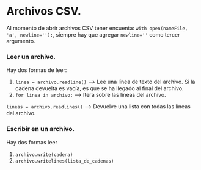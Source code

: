 # Archivos CSV.

Al momento de abrir archivos CSV tener encuenta: `with open(nameFile, 'a', newline=''):`, siempre hay que agregar `newline=''` como tercer argumento.

### Leer un archivo.
Hay dos formas de leer:
1. `linea = archivo.readline()` --> Lee una línea de texto del archivo. Si la cadena devuelta es vacía, es que se ha llegado al final del archivo.
2. `for linea in archivo:` --> Itera sobre las lineas del archivo.

`lineas = archivo.readlines()` --> Devuelve una lista con todas las líneas del archivo.

### Escribir en un archivo.
Hay dos formas leer
1. `archivo.write(cadena)` 
2. `archivo.writelines(lista_de_cadenas)`
